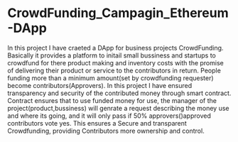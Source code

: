 # CrowdFunding_Campagin_Ethereum-DApp

In this project I have craeted a DApp for business projects CrowdFunding.
Basically it provides a platform to initail small bussiness and startups to crowdfund for there product making and inventory costs with the promise of delivering their product or service to the contributors in return.
People funding more than a minimum amount(set by crowdfunding requester) become contributors(Approvers).
In this project I have ensured transparency and security of the contributed money through smart contract.
Contract ensures that to use funded money for use, the manager of the project(product,bussiness) will genrate a request describing the money use and where its going, and it will only pass
if 50% approvers()approved contributors vote yes.
This ensures a Secure and transparent Crowdfunding, providing Contributors more ownership and control.
